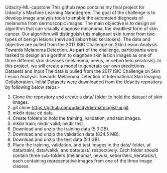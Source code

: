 
Udacity-ML-capstone
This github repo contains my final project for Udacity's Machine Learning Nanodegree.
The goal of the challenge is to develop image analysis tools to enable the automated diagnosis of melanoma from dermoscopic images. The main objective is to design an algorithm that can visually diagnose melanoma, the deadliest form of skin cancer. Our algorithm will distinguish this malignant skin tumor from two types of benign lesions (nevi and seborrheic keratoses). The data and objective are pulled from the 2017 ISIC Challenge on Skin Lesion Analysis Towards Melanoma Detection. As part of the challenge, participants were tasked to design an algorithm to diagnose skin lesion images as one of three different skin diseases (melanoma, nevus, or seborrheic keratosis). In this project, we will create a model to generate our own predictions.
Datasets and Input
The data is pulled from the 2017 ISIC Challenge on Skin Lesion Analysis Towards Melanoma Detection of International Skin Imaging Collaboration.
Initial Datasets were downloaded from the Udacity repository by following below steps:-
1.	Clone the repository and create a data/ folder to hold the dataset of skin images.
2.	git clone https://github.com/udacity/dermatologist-ai.git
3.	mkdir data; cd data
4.	Create folders to hold the training, validation, and test images.
5.	mkdir train; mkdir valid; mkdir test
6.	Download and unzip the training data (5.3 GB).
7.	Download and unzip the validation data (824.5 MB).
8.	Download and unzip the test data (5.1 GB).
9.	Place the training, validation, and test images in the data/ folder, at data/train/, data/valid/, and data/test/, respectively. Each folder should contain three sub-folders (melanoma/, nevus/, seborrheic_keratosis/), each containing representative images from one of the three image classes.




